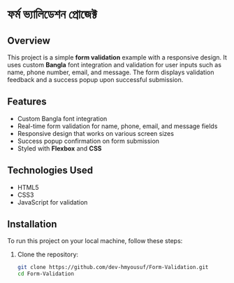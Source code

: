 # ফর্ম ভ্যালিডেশন প্রোজেক্ট

## Overview
This project is a simple **form validation** example with a responsive design. It uses custom **Bangla** font integration and validation for user inputs such as name, phone number, email, and message. The form displays validation feedback and a success popup upon successful submission.

## Features
- Custom Bangla font integration
- Real-time form validation for name, phone, email, and message fields
- Responsive design that works on various screen sizes
- Success popup confirmation on form submission
- Styled with **Flexbox** and **CSS**

## Technologies Used
- HTML5
- CSS3 
- JavaScript for validation

## Installation
To run this project on your local machine, follow these steps:

1. Clone the repository:
   ```bash
   git clone https://github.com/dev-hmyousuf/Form-Validation.git
   cd Form-Validation
